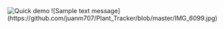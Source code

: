 <img alt="Quick demo" src="https://media.giphy.com/media/dwF8Br5GpLxzVGlzrz/giphy.gif">
![Sample text message](https://github.com/juanm707/Plant_Tracker/blob/master/IMG_6099.jpg)
